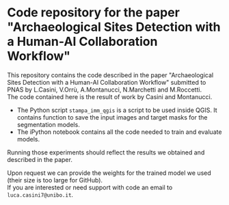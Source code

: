 # Code repository for the paper "Archaeological Sites Detection with a Human-AI Collaboration Workflow"

This repository contains the code described in the paper "Archaeological Sites Detection with a Human-AI Collaboration Workflow" submitted to PNAS by
L.Casini, V.Orrù, A.Montanucci, N.Marchetti and M.Roccetti.  
The code contained here is the result of work by Casini and Montanucci.

- The Python script `stampa_imm_qgis` is a script to be used inside QGIS. It contains function to save the input images and target masks for the segmentation models.
- The iPython notebook contains all the code needed to train and evaluate models.   

Running those experiments should reflect the results we obtained and described in the paper.  

Upon request we can provide the weights for the trained model we used (their size is too large for GitHub).  
If you are interested or need support with code an email to `luca.casini7@unibo.it`.  

